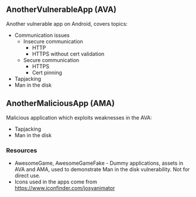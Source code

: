 ## AnotherVulnerableApp (AVA)

Another vulnerable app on Android, covers topics:
- Communication issues
  - Insecure communication
    - HTTP
    - HTTPS without cert validation
  - Secure communication
    - HTTPS
    - Cert pinning
- Tapjacking
- Man in the disk

## AnotherMaliciousApp (AMA)
Malicious application which exploits weaknesses in the AVA:
- Tapjacking
- Man in the disk

### Resources
- AwesomeGame, AwesomeGameFake - Dummy applications, assets in AVA and AMA, used to demonstrate Man in the disk vulnerability. Not for direct use.
- Icons used in the apps come from https://www.iconfinder.com/josyanimator
